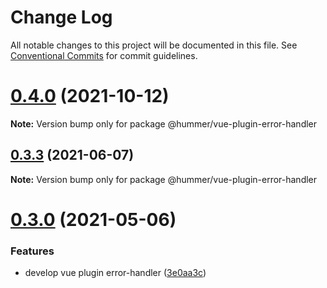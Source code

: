 # Change Log

All notable changes to this project will be documented in this file.
See [Conventional Commits](https://conventionalcommits.org) for commit guidelines.

# [0.4.0](https://github.com.cnpmjs.org/OrangeLab/tenon-plugins/compare/v0.3.4...v0.4.0) (2021-10-12)

**Note:** Version bump only for package @hummer/vue-plugin-error-handler





## [0.3.3](https://github.com/hummer-home/tenon-plugins/compare/v0.3.2...v0.3.3) (2021-06-07)

**Note:** Version bump only for package @hummer/vue-plugin-error-handler





# [0.3.0](https://github.com/hummer-home/tenon-plugins/compare/v0.2.2...v0.3.0) (2021-05-06)


### Features

* develop vue plugin error-handler ([3e0aa3c](https://github.com/hummer-home/tenon-plugins/commit/3e0aa3c8b6667c795d25ae4c04cde7cb1980577d))
